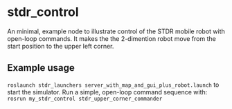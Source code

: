 # stdr_control
An minimal, example node to illustrate control of the STDR mobile robot with open-loop commands. It makes the the 2-dimention robot move from the start position to the upper left corner. 

## Example usage
`roslaunch stdr_launchers server_with_map_and_gui_plus_robot.launch`
to start the simulator.  Run a simple, open-loop command sequence with:
`rosrun my_stdr_control stdr_upper_corner_commander`

    

